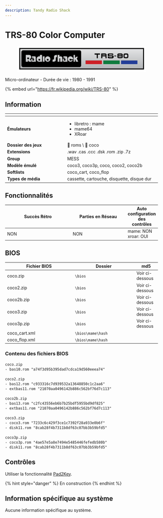 ```yaml
---
description: Tandy Radio Shack
---
```


# TRS-80 Color Computer

<div align="left"><figure><img src="https://raw.githubusercontent.com/fabricecaruso/es-theme-carbon/91d85c7849cc550b0cac4e75cb8e0923d3b61b5e/art/logos/trs-80.svg" alt=""><figcaption></figcaption></figure></div>

Micro-ordinateur - Durée de vie : 1980 - 1991

{% embed url="https://fr.wikipedia.org/wiki/TRS-80" %}

## Information

<table data-header-hidden><thead><tr><th width="184"></th><th></th><th data-hidden></th></tr></thead><tbody><tr><td><strong>Émulateurs</strong></td><td><ul><li>libretro : mame</li><li>mame64</li><li>XRoar</li></ul></td><td></td></tr><tr><td><strong>Dossier des jeux</strong></td><td><span data-gb-custom-inline data-tag="emoji" data-code="1f4c1">📁</span> roms \ <span data-gb-custom-inline data-tag="emoji" data-code="1f4c2">📂</span> coco</td><td></td></tr><tr><td><strong>Extensions</strong></td><td>.wav .cas .ccc .dsk .rom .zip .7z</td><td></td></tr><tr><td><strong>Group</strong></td><td>MESS</td><td></td></tr><tr><td><strong>Modèle émulé</strong></td><td>coco3, coco3p, coco, coco2, coco2b</td><td></td></tr><tr><td><strong>Softlists</strong></td><td>coco_cart, coco_flop</td><td></td></tr><tr><td><strong>Types de média</strong></td><td>cassette, cartouche, disquette, disque dur</td><td></td></tr></tbody></table>

## Fonctionnalités

<table><thead><tr><th width="245">Succès Rétro</th><th width="200">Parties en Réseau</th><th>Auto configuration des contrôles</th></tr></thead><tbody><tr><td>NON</td><td>NON</td><td>mame: NON<br>xroar: OUI</td></tr></tbody></table>

## BIOS

<table><thead><tr><th width="209.55555555555557">Fichier BIOS</th><th width="189">Dossier</th><th>md5</th></tr></thead><tbody><tr><td>coco.zip</td><td><code>\bios</code></td><td>Voir ci-dessous</td></tr><tr><td>coco2.zip</td><td><code>\bios</code></td><td>Voir ci-dessous</td></tr><tr><td>coco2b.zip</td><td><code>\bios</code></td><td>Voir ci-dessous</td></tr><tr><td>coco3.zip</td><td><code>\bios</code></td><td>Voir ci-dessous</td></tr><tr><td>coco3p.zip</td><td><code>\bios</code></td><td>Voir ci-dessous</td></tr><tr><td>coco_cart.xml</td><td><code>\bios\mame\hash</code></td><td></td></tr><tr><td>coco_flop.xml</td><td><code>\bios\mame\hash</code></td><td></td></tr></tbody></table>

### Contenu des fichiers BIOS

```
coco.zip
- bas10.rom "a74f3d95b395dad7cdca19d560eeea74"

coco2.zip
- bas12.rom "c933316c7d939532a13648850c1c2aa6"
- extbas11.rom "21070aa0496142b886c562bf76d7c113"

coco2b.zip
- bas13.rom "c2fc43556eb6b7b25bdf5955bd9df825"
- extbas11.rom "21070aa0496142b886c562bf76d7c113"

coco3.zip
- coco3.rom "7233c6c429f3ce1c7392f28a933e0b6f"
- disk11.rom "8cab28f4b7311b8df63c07bb3b59bfd5"

coco3p.zip
- coco3p.rom "4ae57e5a8e7494e5485446fefedb580b"
- disk11.rom "8cab28f4b7311b8df63c07bb3b59bfd5"
```

## Contrôles

Utiliser la fonctionnalité [Pad2Key](../../../controleurs/pad2key.md).

{% hint style="danger" %}
En construction
{% endhint %}

## Information spécifique au système

Aucune information spécifique au système.
